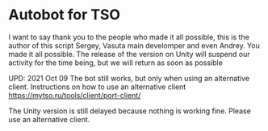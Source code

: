 # Autobot for TSO
 
I want to say thank you to the people who made it all possible, this is the author of this script Sergey, Vasuta main develomper and even Andrey. You made it all possible. The release of the version on Unity will suspend our activity for the time being, but we will return as soon as possible

UPD: 2021 Oct 09
The bot still works, but only when using an alternative client.
Instructions on how to use an alternative client https://mytso.ru/tools/client/port-client/


The Unity version is still delayed because nothing is working fine. Please use an alternative client.
